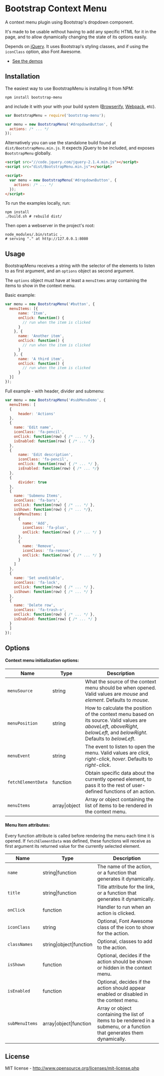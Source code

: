 Bootstrap Context Menu
=============================

A context menu plugin using Bootstrap's dropdown component.

It's made to be usable without having to add any specific HTML for
it in the page, and to allow dynamically changing the state of its options
easily.

Depends on [jQuery](https://jquery.com/). It uses Bootstrap's styling classes, and if using the `iconClass` option, also Font Awesome.


* [See the demos](https://dgoguerra.github.io/bootstrap-menu/demos.html)


Installation
------------

The easiest way to use BootstrapMenu is installing it from NPM:

```
npm install bootstrap-menu
```

and include it with your with your build system ([Browserify](http://browserify.org/), [Webpack](https://webpack.github.io/docs/what-is-webpack.html), etc).

```js
var BootstrapMenu = require('bootstrap-menu');

var menu = new BootstrapMenu('#dropdownButton', {
  actions: /* ... */
});
```

Alternatively you can use the standalone build found at `dist/BootstrapMenu.min.js`. It expects jQuery to be included, and exposes `BootstrapMenu` globally.

```html
<script src="//code.jquery.com/jquery-2.1.4.min.js"></script>
<script src="dist/BootstrapMenu.min.js"></script>

<script>
  var menu = new BootstrapMenu('#dropdownButton', {
    actions: /* ... */
  });
</script>
```

To run the examples locally, run:

```shell
npm install
./build.sh # rebuild dist/
```

Then open a webserver in the project's root:

```shell
node_modules/.bin/static .
# serving "." at http://127.0.0.1:8080
```


Usage
-----

BootstrapMenu receives a string with the selector of the elements to listen to as first argument, and an `options` object as second argument.

The `options` object must have at least a `menuItems` array containing the items to show in the context menu.

Basic example:

```js
var menu = new BootstrapMenu('#button', {
  menuItems: [{
      name: 'Item',
      onClick: function() {
        // run when the item is clicked
      }
    }, {
      name: 'Another item',
      onClick: function() {
        // run when the item is clicked
      }
    }, {
      name: 'A third item',
      onClick: function() {
        // run when the item is clicked
      }
  }]
});
```

Full example - with header, divider and submenu:

```js
var menu = new BootstrapMenu('#subMenuDemo', {
  menuItems: [
  {
      header: 'Actions'
  },
  {
    name: 'Edit name',
    iconClass: 'fa-pencil',
    onClick: function(row) { /* ... */ },
    isEnabled: function(row) { /* ... */}
  },
  {
      name: 'Edit description',
      iconClass: 'fa-pencil',
      onClick: function(row) { /* ... */ },
      isEnabled: function(row) { /* ... */}
  },
  {
      divider: true
  },
  {
    name: 'Submenu Items',
    iconClass: 'fa-bars',
    onClick: function(row) { /* ... */ },
    isShown: function(row) { /* ... */},
    subMenuItems: [
      {
        name: 'Add',
        iconClass: 'fa-plus',
        onClick: function(row) { /* ... */ }
      },
      {
        name: 'Remove',
        iconClass: 'fa-remove',
        onClick: function(row) { /* ... */ }
      }
    ]
  },
  {
    name: 'Set uneditable',
    iconClass: 'fa-lock',
    onClick: function(row) { /* ... */ },
    isShown: function(row) { /* ... */ }
  },
  {
    name: 'Delete row',
    iconClass: 'fa-trash-o',
    onClick: function(row) { /* ... */ },
    isEnabled: function(row) { /* ... */ }
  }
  ]
});
```


Options
-------

#### Context menu initialization options:

| Name | Type | Description |
| ---- | ---- | ----------- |
| `menuSource` | string | What the source of the context menu should be when opened. Valid values are *mouse* and *element*. Defaults to *mouse*. |
| `menuPosition` | string | How to calculate the position of the context menu based on its source. Valid values are *aboveLeft*, *aboveRight*, *belowLeft*, and *belowRight*. Defaults to *belowLeft*. |
| `menuEvent` | string | The event to listen to open the menu. Valid values are *click*, *right-click*, *hover*. Defaults to *right-click*. |
| `fetchElementData` | function | Obtain specific data about the currently opened element, to pass it to the rest of user-defined functions of an action. |
| `menuItems` | array&#124;object | Array or object containing the list of items to be rendered in the context menu. |

#### Menu Item attributes:

Every function attribute is called before rendering the menu each time it is opened. If `fetchElementData` was defined, these functions will receive as first argument its returned value for the currently selected element.

| Name | Type | Description |
| ---- | ---- | ----------- |
| `name` | string&#124;function | The name of the action, or a function that generates it dynamically. |
| `title` | string&#124;function | Title attribute for the link, or a function that generates it dynamically. |
| `onClick` | function | Handler to run when an action is clicked. |
| `iconClass` | string | Optional, Font Awesome class of the icon to show for the action. |
| `classNames` | string&#124;object&#124;function | Optional, classes to add to the action. |
| `isShown` | function | Optional, decides if the action should be shown or hidden in the context menu. |
| `isEnabled` | function | Optional, decides if the action should appear enabled or disabled in the context menu. |
| `subMenuItems ` | array&#124;object&#124;function | Array or object containing the list of items to be rendered in a submenu, or a function that generates them dynamically. |


License
-------
MIT license - http://www.opensource.org/licenses/mit-license.php